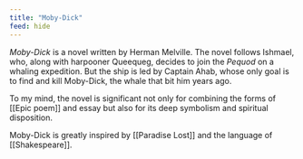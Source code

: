 ```yaml
---
title: "Moby-Dick"
feed: hide
---
```


_Moby-Dick_ is a novel written by Herman Melville. The novel follows Ishmael, who, along with harpooner Queequeg, decides to join the _Pequod_ on a whaling expedition. But the ship is led by Captain Ahab, whose only goal is to find and kill Moby-Dick, the whale that bit him years ago.

To my mind, the novel is significant not only for combining the forms of [[Epic poem]] and essay but also for its deep symbolism and spiritual disposition.

Moby-Dick is greatly inspired by [[Paradise Lost]] and the language of [[Shakespeare]]. 